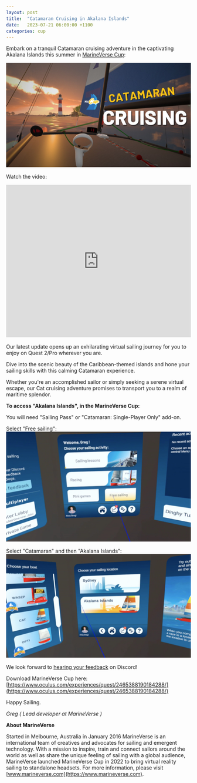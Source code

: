 ```yaml
---
layout: post
title:  "Catamaran Cruising in Akalana Islands"
date:   2023-07-21 06:00:00 +1100
categories: cup
---
```


Embark on a tranquil Catamaran cruising adventure in the captivating Akalana Islands this summer in [MarineVerse Cup](https://www.oculus.com/experiences/quest/2465388190184288/?utm_source=mvblog):


![Catamaran Cruising in Akalana Islands in MarineVerse Cup](/assets/catcru.jpg)

<!--more-->

Watch the video:

<iframe width="100%" height="415" src="https://www.youtube.com/embed/Ho1TX4iiwQo" frameborder="0" allowfullscreen></iframe>


Our latest update opens up an exhilarating virtual sailing journey for you to enjoy on Quest 2/Pro wherever you are.

Dive into the scenic beauty of the Caribbean-themed islands and hone your sailing skills with this calming Catamaran experience.

Whether you're an accomplished sailor or simply seeking a serene virtual escape, our Cat cruising adventure promises to transport you to a realm of maritime splendor.

**To access "Akalana Islands", in the MarineVerse Cup:**

You will need "Sailing Pass" or "Catamaran: Single-Player Only" add-on.

Select "Free sailing":
![MarineVerse Cup: Menu](/assets/free_sailing_cup.jpg)

Select "Catamaran" and then "Akalana Islands":
![MarineVerse Cup: Sailing Lessons](/assets/cat_akalana_menu.jpg)


We look forward to [hearing your feedback](https://discord.gg/HcxWtRjK) on Discord! 

Download MarineVerse Cup here: [https://www.oculus.com/experiences/quest/2465388190184288/](https://www.oculus.com/experiences/quest/2465388190184288/)

Happy Sailing.

*Greg ( Lead developer at MarineVerse )*


**About MarineVerse**

Started in Melbourne, Australia in January 2016 MarineVerse is an international team of creatives and advocates for sailing and emergent technology. With a mission to inspire, train and connect sailors around the world as well as share the unique feeling of sailing with a global audience, MarineVerse launched MarineVerse Cup in 2022 to bring virtual reality sailing to standalone headsets. For more information, please visit [www.marineverse.com](https://www.marineverse.com).

